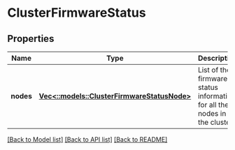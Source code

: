 # ClusterFirmwareStatus

## Properties
Name | Type | Description | Notes
------------ | ------------- | ------------- | -------------
**nodes** | [**Vec<::models::ClusterFirmwareStatusNode>**](ClusterFirmwareStatusNode.md) | List of the firmware status information for all the nodes in the cluster. | [optional] [default to null]

[[Back to Model list]](../README.md#documentation-for-models) [[Back to API list]](../README.md#documentation-for-api-endpoints) [[Back to README]](../README.md)


